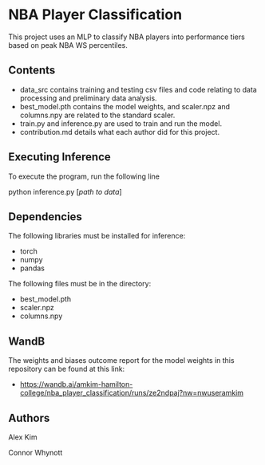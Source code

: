 # NBA Player Classification

This project uses an MLP to classify NBA players into performance tiers based on peak NBA WS percentiles.

## Contents
- data_src contains training and testing csv files and code relating to data processing and preliminary data analysis.
- best_model.pth contains the model weights, and scaler.npz and columns.npy are related to the standard scaler.
- train.py and inference.py are used to train and run the model.
- contribution.md details what each author did for this project.

## Executing Inference

To execute the program, run the following line

python inference.py [*path to data*]

## Dependencies

The following libraries must be installed for inference:
- torch
- numpy
- pandas

The following files must be in the directory:
- best_model.pth
- scaler.npz
- columns.npy

## WandB

The weights and biases outcome report for the model weights in this repository can be found at this link:
- https://wandb.ai/amkim-hamilton-college/nba_player_classification/runs/ze2ndpaj?nw=nwuseramkim

## Authors
Alex Kim

Connor Whynott

